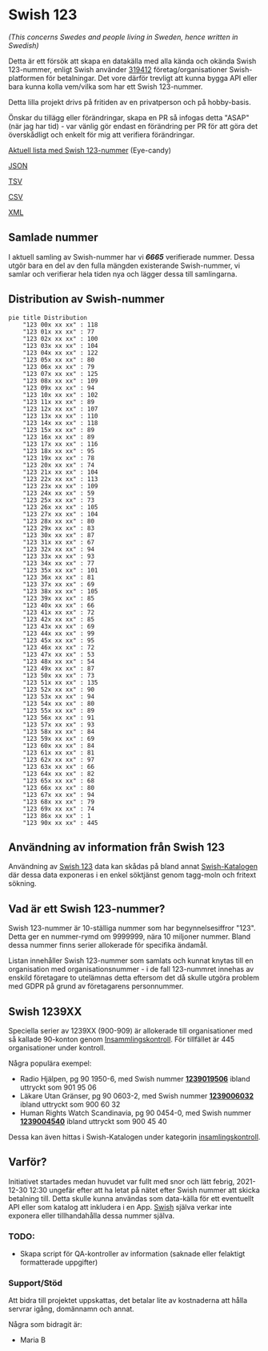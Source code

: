 # Swish 123

*(This concerns Swedes and people living in Sweden, hence written in Swedish)*

Detta är ett försök att skapa en datakälla med alla kända och okända Swish 123-nummer, enligt Swish använder [319412](https://www.swish.nu/about-swish#Swish_in_numbers) företag/organisationer Swish-platformen för betalningar. Det vore därför trevligt att kunna bygga API eller bara kunna kolla vem/vilka som har ett Swish 123-nummer.

Detta lilla projekt drivs på fritiden av en privatperson och på hobby-basis.

Önskar du tillägg eller förändringar, skapa en PR så infogas detta "ASAP" (när jag har tid) - var vänlig gör endast en förändring per PR för att göra det överskådligt och enkelt för mig att verifiera förändringar.



[Aktuell lista med Swish 123-nummer](https://github.com/cisene/swish-123/blob/master/swish-123.md) (Eye-candy)

[JSON](https://github.com/cisene/swish-123/blob/master/json/swish-123-datasource.json)

[TSV](https://github.com/cisene/swish-123/blob/master/text/swish-123-datasource.tsv)

[CSV](https://github.com/cisene/swish-123/blob/master/text/swish-123-datasource.csv)

[XML](https://github.com/cisene/swish-123/blob/master/xml-data/swish-123-datasource.xml)



## Samlade nummer

I aktuell samling av Swish-nummer har vi ***6665*** verifierade nummer. Dessa utgör bara en del av den fulla mängden existerande Swish-nummer, vi samlar och verifierar hela tiden nya och lägger dessa till samlingarna.

## Distribution av Swish-nummer

```mermaid
pie title Distribution
    "123 00x xx xx" : 118
    "123 01x xx xx" : 77
    "123 02x xx xx" : 100
    "123 03x xx xx" : 104
    "123 04x xx xx" : 122
    "123 05x xx xx" : 80
    "123 06x xx xx" : 79
    "123 07x xx xx" : 125
    "123 08x xx xx" : 109
    "123 09x xx xx" : 94
    "123 10x xx xx" : 102
    "123 11x xx xx" : 89
    "123 12x xx xx" : 107
    "123 13x xx xx" : 110
    "123 14x xx xx" : 118
    "123 15x xx xx" : 89
    "123 16x xx xx" : 89
    "123 17x xx xx" : 116
    "123 18x xx xx" : 95
    "123 19x xx xx" : 78
    "123 20x xx xx" : 74
    "123 21x xx xx" : 104
    "123 22x xx xx" : 113
    "123 23x xx xx" : 109
    "123 24x xx xx" : 59
    "123 25x xx xx" : 73
    "123 26x xx xx" : 105
    "123 27x xx xx" : 104
    "123 28x xx xx" : 80
    "123 29x xx xx" : 83
    "123 30x xx xx" : 87
    "123 31x xx xx" : 67
    "123 32x xx xx" : 94
    "123 33x xx xx" : 93
    "123 34x xx xx" : 77
    "123 35x xx xx" : 101
    "123 36x xx xx" : 81
    "123 37x xx xx" : 69
    "123 38x xx xx" : 105
    "123 39x xx xx" : 85
    "123 40x xx xx" : 66
    "123 41x xx xx" : 72
    "123 42x xx xx" : 85
    "123 43x xx xx" : 69
    "123 44x xx xx" : 99
    "123 45x xx xx" : 95
    "123 46x xx xx" : 72
    "123 47x xx xx" : 53
    "123 48x xx xx" : 54
    "123 49x xx xx" : 87
    "123 50x xx xx" : 73
    "123 51x xx xx" : 135
    "123 52x xx xx" : 90
    "123 53x xx xx" : 94
    "123 54x xx xx" : 80
    "123 55x xx xx" : 89
    "123 56x xx xx" : 91
    "123 57x xx xx" : 93
    "123 58x xx xx" : 84
    "123 59x xx xx" : 69
    "123 60x xx xx" : 84
    "123 61x xx xx" : 81
    "123 62x xx xx" : 97
    "123 63x xx xx" : 66
    "123 64x xx xx" : 82
    "123 65x xx xx" : 68
    "123 66x xx xx" : 80
    "123 67x xx xx" : 94
    "123 68x xx xx" : 79
    "123 69x xx xx" : 74
    "123 86x xx xx" : 1
    "123 90x xx xx" : 445
```

## Användning av information från Swish 123

Användning av [Swish 123](https://github.com/cisene/swish-123) data kan skådas på bland annat [Swish-Katalogen](https://b19.se/swish-katalogen/) där dessa data exponeras i en enkel söktjänst genom tagg-moln och fritext sökning.



## Vad är ett Swish 123-nummer?

Swish 123-nummer är 10-ställiga nummer som har begynnelsesiffror "123". Detta ger en nummer-rymd om 9999999, nära 10 miljoner nummer. Bland dessa nummer finns serier allokerade för specifika ändamål. 

Listan innehåller Swish 123-nummer som samlats och kunnat knytas till en organisation med organisationsnummer - i de fall 123-nummret innehas av enskild företagare to utelämnas detta eftersom det då skulle utgöra problem med GDPR på grund av företagarens personnummer.



## Swish 1239XX

Speciella serier av 1239XX (900-909) är allokerade till organisationer med så kallade 90-konton genom [Insammlingskontroll](https://www.insamlingskontroll.se/90-konto-organisationer/). För tillfället är 445 organisationer under kontroll.

Några populära exempel:

* Radio Hjälpen, pg 90 1950-6, med Swish nummer **[1239019506](https://b19.se/swish-katalogen/1239019506)** ibland uttryckt som 901 95 06
* Läkare Utan Gränser, pg 90 0603-2, med Swish nummer **[1239006032](https://b19.se/swish-katalogen/1239006032)** ibland uttryckt som 900 60 32
* Human Rights Watch Scandinavia, pg 90 0454-0, med Swish nummer **[1239004540](https://b19.se/swish-katalogen/1239004540)** ibland uttryckt som 900 45 40

Dessa kan även hittas i Swish-Katalogen under kategorin [insamlingskontroll](https://b19.se/swish-katalogen/k/insamlingskontroll).



## Varför?

Initiativet startades medan huvudet var fullt med snor och lätt febrig, 2021-12-30 12:30 ungefär efter att ha letat på nätet efter Swish nummer att skicka betalning till. Detta skulle kunna användas som data-källa för ett eventuellt API eller som katalog att inkludera i en App. [Swish](https://swish.nu/) själva verkar inte exponera eller tillhandahålla dessa nummer själva. 



### TODO:

* Skapa script för QA-kontroller av information (saknade eller felaktigt formatterade uppgifter)


### Support/Stöd

Att bidra till projektet uppskattas, det betalar lite av kostnaderna att hålla servrar igång, domännamn och annat.

Några som bidragit är:
* Maria B
